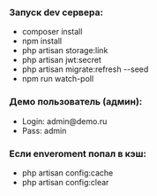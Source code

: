 <h3>Запуск dev сервера:</h3>
<ul>
    <li>composer install</li>
    <li>npm install</li>
    <li>php artisan storage:link</li>
    <li>php artisan jwt:secret</li>
    <li>php artisan migrate:refresh --seed</li>
    <li>npm run watch-poll</li>
</ul>
<h3>Демо пользователь (админ):</h3>
<ul>
    <li>Login: admin@demo.ru</li>
    <li>Pass: admin</li>
</ul>
<h3>Если enveroment попал в кэш:</h3>
<ul>
    <li>php artisan config:cache</li>
    <li>php artisan config:clear</li>
</ul>
